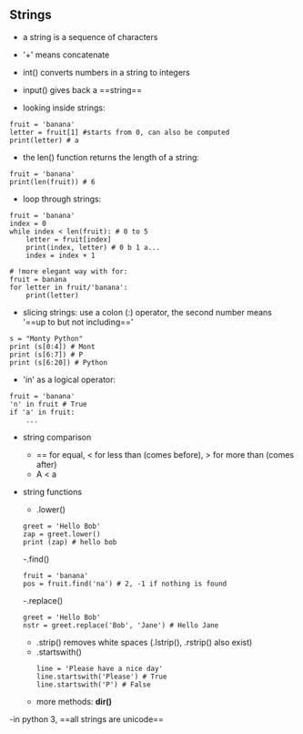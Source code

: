 ## Strings

- a string is a sequence of characters
- '+' means concatenate
- int() converts numbers in a string to integers
- input() gives back a ==string==

- looking inside strings:
```python3
fruit = 'banana'
letter = fruit[1] #starts from 0, can also be computed
print(letter) # a
```

- the len() function returns the length of a string:
```python3
fruit = 'banana'
print(len(fruit)) # 6
```

- loop through strings:
```python3
fruit = 'banana'
index = 0
while index < len(fruit): # 0 to 5
	letter = fruit[index]
	print(index, letter) # 0 b 1 a...
	index = index + 1

# !more elegant way with for:
fruit = banana
for letter in fruit/'banana':
	print(letter)
```

- slicing strings: use a colon (:) operator, the second number means '==up to but not including=='
```python3
s = "Monty Python"
print (s[0:4]) # Mont
print (s[6:7]) # P
print (s[6:20]) # Python
```

- 'in' as a logical operator:
```
fruit = 'banana'
'n' in fruit # True
if 'a' in fruit:
	...
```

- string comparison
	- == for equal, < for less than (comes before), > for more than (comes after)
	- A < a

- string functions
	- .lower() 
	```
	greet = 'Hello Bob'
	zap = greet.lower()
	print (zap) # hello bob
	```
	-.find()
	```
	fruit = 'banana'
	pos = fruit.find('na') # 2, -1 if nothing is found
	```
	-.replace()
	```
	greet = 'Hello Bob'
	nstr = greet.replace('Bob', 'Jane') # Hello Jane
	```
	- .strip() removes white spaces (.lstrip(), .rstrip() also exist)
	- .startswith()
		```
		line = 'Please have a nice day'
		line.startswith('Please') # True
		line.startswith('P') # False
		```
	- more methods: **dir()**

-in python 3, ==all strings are unicode==
	
	